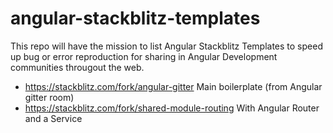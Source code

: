 # angular-stackblitz-templates

This repo will have the mission to list Angular Stackblitz Templates to speed up bug or error reproduction for sharing in Angular Development communities througout the web.

* https://stackblitz.com/fork/angular-gitter Main boilerplate (from Angular gitter room)
* https://stackblitz.com/fork/shared-module-routing With Angular Router and a Service
